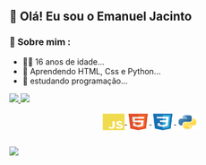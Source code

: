 ## 👋 Olá! Eu sou o Emanuel Jacinto
### 👀 Sobre mim :
- 👦🏿 16 anos de idade...
- 🌱 Aprendendo HTML, Css e Python...
- 📖 estudando programação...

<div >
  <a href="https://github.com/elzendev">
  <img height="42%" src="https://github-readme-stats.vercel.app/api?username=elzendev&show_icons=true&theme=radical&include_all_commits=true&count_private=true"/>
  <img height="50%" src="https://github-readme-stats.vercel.app/api/top-langs/?username=elzendev&layout=compact&langs_count=7&theme=radical"/>
</div>
  
  
<div align ="center" style="display: inline_block"><br>
  <img align="center" alt="Elzen-Js" height="30" width="40" src="https://raw.githubusercontent.com/devicons/devicon/master/icons/javascript/javascript-plain.svg">
  <img align="center" alt="Elzen-HTML" height="30" width="40" src="https://raw.githubusercontent.com/devicons/devicon/master/icons/html5/html5-original.svg">
  <img align="center" alt="Elzen-CSS" height="30" width="40" src="https://raw.githubusercontent.com/devicons/devicon/master/icons/css3/css3-original.svg">
  <img align="center" alt="Elzen-Python" height="30" width="40" src="https://raw.githubusercontent.com/devicons/devicon/master/icons/python/python-original.svg">
</div>

##
  
<div>
  <a href = "mailto:manfufas@gmail.com"><img src="https://img.shields.io/badge/-Gmail-%23333?style=for-the-badge&logo=gmail&logoColor=red" target="_blank"></a>
</div>

<!---
ElzenDev/ElzenDev is a ✨ special ✨ repository because its `README.md` (this file) appears on your GitHub profile.
You can click the Preview link to take a look at your changes.
--->
